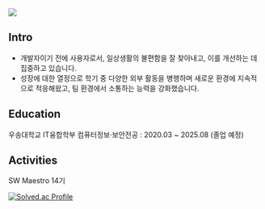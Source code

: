 <img src="https://capsule-render.vercel.app/api?type=waving&color=008B8B&height=130&section=header&text=Hyeyeon%20Kim's%20Profile&fontSize=30&fontColor=ffffff&fontAlign=50&fontAlignY=30" />

## Intro
- 개발자이기 전에 사용자로서, 일상생활의 불편함을 잘 찾아내고, 이를 개선하는 데 집중하고 있습니다.
- 성장에 대한 열정으로 학기 중 다양한 외부 활동을 병행하며 새로운 환경에 지속적으로 적응해왔고, 팀 환경에서 소통하는 능력을 강화했습니다.

## Education
우송대학교 IT융합학부 컴퓨터정보·보안전공 : 2020.03 ~ 2025.08 (졸업 예정)

## Activities


SW Maestro 14기

[![Solved.ac Profile](http://mazassumnida.wtf/api/v2/generate_badge?boj=clscls253)](https://solved.ac/clscls253/)


<!--
**Hyeyeon-Kim/Hyeyeon-Kim** is a ✨ _special_ ✨ repository because its `README.md` (this file) appears on your GitHub profile.

Here are some ideas to get you started:

- 🔭 I’m currently working on ...
- 🌱 I’m currently learning ...
- 👯 I’m looking to collaborate on ...
- 🤔 I’m looking for help with ...
- 💬 Ask me about ...
- 📫 How to reach me: ...
- 😄 Pronouns: ...
- ⚡ Fun fact: ...
-->
